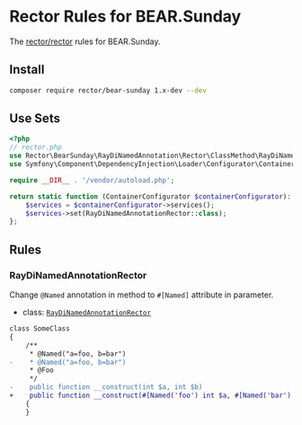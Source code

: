 # Rector Rules for BEAR.Sunday

The [rector/rector](http://github.com/rectorphp/rector) rules for BEAR.Sunday.

## Install

```bash
composer require rector/bear-sunday 1.x-dev --dev
```

## Use Sets

```php
<?php
// rector.php
use Rector\BearSunday\RayDiNamedAnnotation\Rector\ClassMethod\RayDiNamedAnnotationRector;
use Symfony\Component\DependencyInjection\Loader\Configurator\ContainerConfigurator;

require __DIR__ . '/vendor/autoload.php';

return static function (ContainerConfigurator $containerConfigurator): void {
    $services = $containerConfigurator->services();
    $services->set(RayDiNamedAnnotationRector::class);
};
```

## Rules

### RayDiNamedAnnotationRector

Change `@Named` annotation in method to `#[Named]` attribute in parameter.

- class: [`RayDiNamedAnnotationRector`](rules/RayDiNamedAnnotation/Rector/ClassMethod/RayDiNamedAnnotationRector.php)

```diff
class SomeClass
{
    /**
     * @Named("a=foo, b=bar")
-    * @Named("a=foo, b=bar")
     * @Foo
     */
-    public function __construct(int $a, int $b)
+    public function __construct(#[Named('foo') int $a, #[Named('bar') int $b)
    {
    }
```
